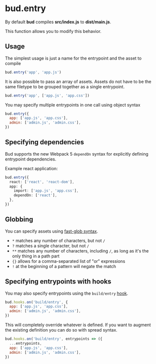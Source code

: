 # bud.entry

By default **bud** compiles **src/index.js** to **dist/main.js**.

This function allows you to modify this behavior.

## Usage

The simplest usage is just a name for the entrypoint and the asset to compile

```js title='bud.config.js'
bud.entry('app', 'app.js')
```

It is also possible to pass an array of assets. Assets do not have to be the same filetype to be grouped together as a single entrypoint.

```js title='bud.config.js'
bud.entry('app', ['app.js', 'app.css'])
```

You may specify multiple entrypoints in one call using object syntax

```js title='bud.config.js'
bud.entry({
  app: ['app.js', 'app.css'],
  admin: ['admin.js', 'admin.css'],
})
```

## Specifying dependencies

Bud supports the new Webpack 5 `dependOn` syntax for explicitly defining entrypoint dependencies.

Example react application:

```ts title='bud.config.js'
bud.entry({
  react: ['react', 'react-dom'],
  app: {
    import: ['app.js', 'app.css'],
    dependOn: ['react'],
  },
})
```

## Globbing

You can specify assets using [fast-glob syntax](https://git.io/JkGbw).

- `*` matches any number of characters, but not `/`
- `?` matches a single character, but not `/`
- `**` matches any number of characters, including `/`, as long as it's the only thing in a path part
- `{}` allows for a comma-separated list  of "or" expressions
- `!` at the beginning of a pattern will negate the match


## Specifying entrypoints with hooks

You may also specify entrypoints using the `build/entry` [hook](/docs/bud.hooks/index).

```js title='bud.config.js'
bud.hooks.on('build/entry', {
  app: ['app.js', 'app.css'],
  admin: ['admin.js', 'admin.css'],
})
```

This will completely override whatever is defined. If you want to augment the existing definition you can do so with spread syntax.

```js title='bud.config.js'
bud.hooks.on('build/entry', entrypoints => ({
  ...entrypoints,
  app: ['app.js', 'app.css'],
  admin: ['admin.js', 'admin.css'],
})
```
